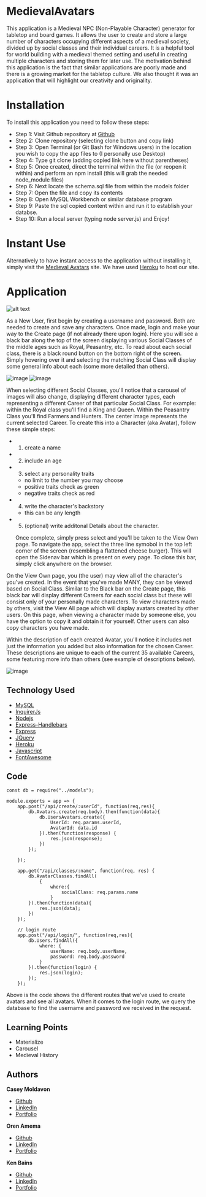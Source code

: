 # MedievalAvatars

This application is a Medieval NPC (Non-Playable Character) generator for tabletop and board games. It allows the user to create and store a large number of characters occupying different aspects of a medieval society, divided up by social classes and their individual careers. It is a helpful tool for world building with a medieval themed setting and useful in creating multiple characters and storing them for later use. The motivation behind this application is the fact that similar applications are poorly made and there is a growing market for the tabletop culture. We also thought it was an application that will highlight our creativity and originality.


# Installation

To install this application you need to follow these steps:

* Step 1: Visit Github repository at [Github](https://github.com/orenamema/MedievalAvatars)
* Step 2: Clone repository (selecting clone button and copy link)
* Step 3: Open Terminal (or Git Bash for Windows users) in the location you wish to copy the app files to
(I personally use Desktop)
* Step 4: Type git clone (adding copied link here without parentheses)
* Step 5: Once created, direct the terminal within the file (or reopen it within) and perform an npm install
(this will grab the needed node_module files)
* Step 6: Next locate the schema.sql file from within the models folder
* Step 7: Open the file and copy its contents
* Step 8: Open MySQL Workbench or similar database program
* Step 9: Paste the sql copied content within and run it to establish your databse.
* Step 10: Run a local server (typing node server.js) and Enjoy!


# Instant Use

Alternatively to have instant access to the application without installing it, simply visit the [Medieval Avatars](https://radiant-plateau-35150.herokuapp.com/) site. We have used [Heroku](https://www.heroku.com) to host our site.


# Application

![alt text](https://github.com/orenamema/MedievalAvatars/raw/master/public/images/avatar.gif)

As a New User, first begin by creating a username and password. Both are needed to create and save any characters. Once made, login and make your way to the Create page (if not already there upon login). Here you will see a black bar along the top of the screen displaying various Social Classes of the middle ages such as Royal, Peasantry, etc. To read about each social class, there is a black round button on the bottom right of the screen. Simply hovering over it and selecting the matching Social Class will display some general info about each (some more detailed than others).

![image](./public/images/readme/social-class-button.png)
![image](./public/images/readme/social-class-description.png)

When selecting different Social Classes, you'll notice that a carousel of images will also change, displaying different character types, each representing a different Career of that particular Social Class. For example: within the Royal class you'll find a King and Queen. Within the Peasantry Class you'll find Farmers and Hunters. The center image represents the current selected Career. To create this into a Character (aka Avatar), follow these simple steps:
* 1) create a name
* 2) include an age
* 3) select any personality traits
    - no limit to the number you may choose
    - positive traits check as green
    - negative traits check as red
* 4) write the character's backstory
    - this can be any length
* 5) (optional) write additonal Details about the character.

    Once complete, simply press select and you'll be taken to the View Own page. To navigate the app, select the three line symobol in the top left corner of the screen (resembling a flattened cheese burger). This will open the Sidenav bar which is present on every page. To close this bar, simply click anywhere on the browser.

On the View Own page, you (the user) may view all of the character's you've created. In the event that you've made MANY, they can be viewed based on Social Class. Similar to the Black bar on the Create page, this black bar will display different Careers for each social class but these will consist only of your personally made characters. To view characters made by others, visit the View All page which will display avatars created by other users. On this page, when viewing a character made by someone else, you have the option to copy it and obtain it for yourself. Other users can also copy characters you have made.

Within the description of each created Avatar, you'll notice it includes not just the information you added but also information for the chosen Career. These descriptions are unique to each of the current 35 available Careers, some featuring more info than others (see example of descriptions below).

![image](./public/images/readme/example1.png)




## Technology Used

* [MySQL](https://www.npmjs.com/package/mysql)
* [InquirerJs](https://www.npmjs.com/package/inquirer/v/0.2.3)
* [Nodejs](https://nodejs.org/en/)
* [Express-Handlebars](https://www.npmjs.com/package/express-handlebars)
* [Express](https://www.npmjs.com/package/express)
* [JQuery](https://www.npmjs.com/package/jquery)
* [Heroku](https://www.heroku.com)
* [Javascript](https://www.w3schools.com/js)
* [FontAwesome](https://fontawesome.com/)

## Code

````
const db = require("../models");

module.exports = app => {
    app.post("/api/create/:userId", function(req,res){
        db.Avatars.create(req.body).then(function(data){
            db.UsersAvatars.create({
                UserId: req.params.userId,
                AvatarId: data.id
            }).then(function(response) {
                res.json(response);
            })
        });

    });

    app.get("/api/classes/:name", function(req, res) {
        db.AvatarClasses.findAll(
            {
                where:{
                    socialClass: req.params.name
                }
        }).then(function(data){
            res.json(data);
        })
    });

    // login route
    app.post("/api/login/", function(req,res){
        db.Users.findAll({
            where: {
                userName: req.body.userName,
                password: req.body.password
            }
        }).then(function(login) {
            res.json(login);
        });
    });
````
Above is the code shows the different routes that we've used to create avatars and see all avatars. When it comes to the login route, we query the database to find the username and password we received in the request.


## Learning Points

* Materialize
* Carousel
* Medieval History


## Authors

**Casey Moldavon**

* [Github](https://github.com/casey-moldavon)
* [LinkedIn](https://www.linkedin.com/in/casey-moldavon-442a1761/)
* [Portfolio](https://casey-moldavon.github.io/updated-portfolio-page/)

**Oren Amema**

* [Github](https://github.com/orenamema)
* [LinkedIn](https://www.linkedin.com/in/oren-amematekpo-b7a12b13)
* [Portfolio](https://orenamema.github.io/UpdatedPortfolio/)

**Ken Bains**

* [Github](https://github.com/ken_bains)
* [LinkedIn](https://www.linkedin.com/in/ken-bains)
* [Portfolio](https://github.com/ken-Bains)

